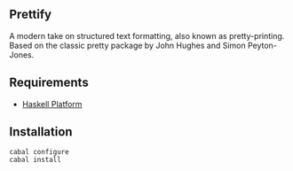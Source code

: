 
## Prettify

A modern take on structured text formatting, also known as pretty-printing.
Based on the classic pretty package by John Hughes and Simon Peyton-Jones.

## Requirements

* [Haskell Platform](http://www.haskell.org/platform)

## Installation

    cabal configure
    cabal install
